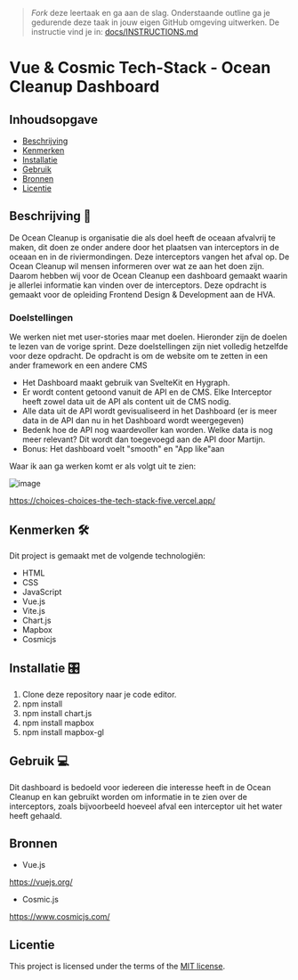 > _Fork_ deze leertaak en ga aan de slag. 
Onderstaande outline ga je gedurende deze taak in jouw eigen GitHub omgeving uitwerken. 
De instructie vind je in: [docs/INSTRUCTIONS.md](https://github.com/fdnd-task/choices-choices-the-tech-stack/blob/main/docs/INSTRUCTIONS.md)

# Vue & Cosmic Tech-Stack - Ocean Cleanup Dashboard
<!-- Geef je project een titel en schrijf in één zin wat het is -->

## Inhoudsopgave

  * [Beschrijving](#beschrijving)
  * [Kenmerken](#kenmerken)
  * [Installatie](#installatie)
  * [Gebruik](#gebruik)
  * [Bronnen](#bronnen)
  * [Licentie](#licentie)

## Beschrijving 📖
<!-- In de Beschrijving staat hoe je project er uit ziet, hoe het werkt en wat je er mee kan. -->
De Ocean Cleanup is organisatie die als doel heeft de oceaan afvalvrij te maken, dit doen ze onder andere door het plaatsen van interceptors in de oceaan en in de riviermondingen. Deze interceptors vangen het afval op. De Ocean Cleanup wil mensen informeren over wat ze aan het doen zijn. Daarom hebben wij voor de Ocean Cleanup een dashboard gemaakt waarin je allerlei informatie kan vinden over de interceptors. Deze opdracht is gemaakt voor de opleiding Frontend Design & Development aan de HVA.

### Doelstellingen

We werken niet met user-stories maar met doelen. Hieronder zijn de doelen te lezen van de vorige sprint. Deze doelstellingen zijn niet volledig hetzelfde voor deze opdracht. De opdracht is om de website om te zetten in een ander framework en een andere CMS

* Het Dashboard maakt gebruik van SvelteKit en Hygraph.
* Er wordt content getoond vanuit de API en de CMS. Elke Interceptor heeft zowel data uit de API als content uit de CMS nodig.
* Alle data uit de API wordt gevisualiseerd in het Dashboard (er is meer data in de API dan nu in het Dashboard wordt weergegeven)
* Bedenk hoe de API nog waardevoller kan worden. Welke data is nog meer relevant? Dit wordt dan toegevoegd aan de API door Martijn.
* Bonus: Het dashboard voelt "smooth" en "App like"aan

Waar ik aan ga werken komt er als volgt uit te zien:
<!-- Voeg een mooie poster visual toe 📸 -->
![image](https://github.com/mcphendriks/the-ocean-cleanup/assets/101579892/97f3cd13-fff6-42f2-89fc-c6d8bb57cf76)

<!-- Voeg een link toe naar Github Pages 🌐-->
https://choices-choices-the-tech-stack-five.vercel.app/

## Kenmerken 🛠️
<!-- Bij Kenmerken staat welke technieken zijn gebruikt en hoe. Wat is de HTML structuur? Wat zijn de belangrijkste dingen in CSS? Wat is er met Javascript gedaan en hoe? Misschien heb je een framwork of library gebruikt? -->

Dit project is gemaakt met de volgende technologiën:

* HTML
* CSS
* JavaScript
* Vue.js
* Vite.js
* Chart.js
* Mapbox
* Cosmicjs


## Installatie 🎛️

1. Clone deze repository naar je code editor.
2. npm install
3. npm install chart.js
4. npm install mapbox
5. npm install mapbox-gl

## Gebruik 💻

Dit dashboard is bedoeld voor iedereen die interesse heeft in de Ocean Cleanup en kan gebruikt worden om informatie in te zien over de interceptors, zoals bijvoorbeeld hoeveel afval een interceptor uit het water heeft gehaald.

## Bronnen

* Vue.js
  
https://vuejs.org/

* Cosmic.js
  
https://www.cosmicjs.com/

## Licentie

This project is licensed under the terms of the [MIT license](./LICENSE).
